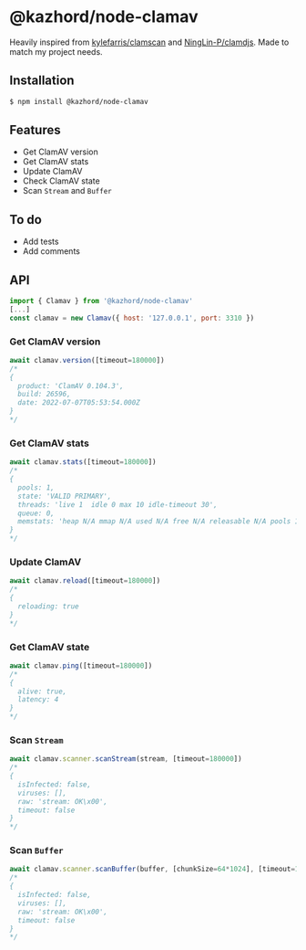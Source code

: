 # @kazhord/node-clamav
Heavily inspired from [kylefarris/clamscan](https://github.com/kylefarris/clamscan) and [NingLin-P/clamdjs](https://github.com/NingLin-P/clamdjs). Made to match my project needs.


## Installation
```sh
$ npm install @kazhord/node-clamav
```

## Features
- Get ClamAV version
- Get ClamAV stats
- Update ClamAV
- Check ClamAV state
- Scan `Stream` and `Buffer`

## To do
- Add tests
- Add comments

## API
```js
import { Clamav } from '@kazhord/node-clamav'
[...]
const clamav = new Clamav({ host: '127.0.0.1', port: 3310 })
```

### Get ClamAV version
```js
await clamav.version([timeout=180000])
/*
{
  product: 'ClamAV 0.104.3',
  build: 26596,
  date: 2022-07-07T05:53:54.000Z
}
*/
```

### Get ClamAV stats
```js
await clamav.stats([timeout=180000])
/*
{
  pools: 1,
  state: 'VALID PRIMARY',
  threads: 'live 1  idle 0 max 10 idle-timeout 30',
  queue: 0,
  memstats: 'heap N/A mmap N/A used N/A free N/A releasable N/A pools 1 pools_used 1267.845M pools_total 1267.894M'
}
*/
```

### Update ClamAV
```js
await clamav.reload([timeout=180000])
/*
{
  reloading: true
}
*/
```

### Get ClamAV state
```js
await clamav.ping([timeout=180000])
/*
{ 
  alive: true, 
  latency: 4 
}
*/
```

### Scan `Stream`
```js
await clamav.scanner.scanStream(stream, [timeout=180000])
/*
{
  isInfected: false,
  viruses: [],
  raw: 'stream: OK\x00',
  timeout: false
}
*/
```

### Scan `Buffer`
```js
await clamav.scanner.scanBuffer(buffer, [chunkSize=64*1024], [timeout=180000])
/*
{
  isInfected: false,
  viruses: [],
  raw: 'stream: OK\x00',
  timeout: false
}
*/
```